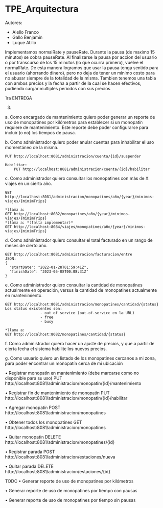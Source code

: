 # TPE_Arquitectura
Autores: 
  - Aiello Franco
  - Gallo Benjamin
  - Luque Atilio

Implementamos normalRate y pauseRate. Durante la pausa (de maximo 15 minutos) se cobra pauseRate. Al finalizarse la pausa por accion del usuario o por transcurso de los 15 minutos (lo que ocurra primero), vuelve el normalRate. De esta manera logramos que usar la pausa tenga sentido para el usuario (ahorrando dinero), pero no deja de tener un minimo costo para no abusar siempre de la totalidad de la misma.
Tambien tenemos una tabla con ambos precios y la fecha a partir de la cual se hacen efectivos, pudiendo cargar multiples periodos con sus precios.

1ra ENTREGA

3)
a. Como encargado de mantenimiento quiero poder generar un reporte de uso de monopatines por
kilómetros para establecer si un monopatín requiere de mantenimiento. Este reporte debe poder
configurarse para incluir (o no) los tiempos de pausa.

b. Como administrador quiero poder anular cuentas para inhabilitar el uso momentáneo de la
misma.

    PUT http://localhost:8081/administracion/cuenta/{id}/suspender

    Habilitar: 
        PUT http://localhost:8081/administracion/cuenta/{id}/habilitar

c. Como administrador quiero consultar los monopatines con más de X viajes en un cierto año.

    GET http://localhost:8081/administracion/monopatines/año/{year}/minimos-viajes/{minimTrips}
    
    *llama a:
    GET http://localhost:8082/monopatines/año/{year}/minimos-viajes/{minimTrips}
    *llama a: *(falta implementar)*
    GET http://localhost:8084/viajes/monopatines/año/{year}/minimos-viajes/{minimTrips}


d. Como administrador quiero consultar el total facturado en un rango de meses de cierto año.

    GET http://localhost:8081/administracion/facturacion/entre
    JSON:
    {
      "startDate": "2022-01-28T01:59:41Z",
      "finishDate": "2023-05-08T00:08:31Z"
    }


e. Como administrador quiero consultar la cantidad de monopatines actualmente en operación,
versus la cantidad de monopatines actualmente en mantenimiento.

    GET http://localhost:8081/administracion/monopatines/cantidad/{status}
    Los status existentes son: 
                    - out of service (out-of-service en la URL) 
                    - free 
                    - busy

    *llama a:
    GET http://localhost:8082/monopatines/cantidad/{status}

f. Como administrador quiero hacer un ajuste de precios, y que a partir de cierta fecha el sistema
habilite los nuevos precios.

g. Como usuario quiero un listado de los monopatines cercanos a mi zona, para poder encontrar
un monopatín cerca de mi ubicación


• Registrar monopatín en mantenimiento (debe marcarse como no disponible para su uso)
    PUT http://localhost:8081/administracion/monopatin/{id}/mantenimiento

• Registrar fin de mantenimiento de monopatín
    PUT http://localhost:8081/administracion/monopatin/{id}/habilitar

• Agregar monopatín 
    POST http://localhost:8081/administracion/monopatines

• Obtener todos los monopatines
    GET http://localhost:8081/administracion/monopatines

• Quitar monopatín
    DELETE http://localhost:8081/administracion/monopatines/{id}

• Registrar parada
    POST http://localhost:8081/administracion/estaciones/nueva

• Quitar parada
    DELETE http://localhost:8081/administracion/estaciones/{id}
    
TODO
• Generar reporte de uso de monopatines por kilómetros

• Generar reporte de uso de monopatines por tiempo con pausas

• Generar reporte de uso de monopatines por tiempo sin pausas
